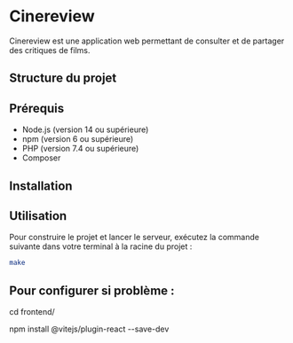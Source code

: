 # Cinereview

Cinereview est une application web permettant de consulter et de partager des critiques de films.

## Structure du projet


## Prérequis

- Node.js (version 14 ou supérieure)
- npm (version 6 ou supérieure)
- PHP (version 7.4 ou supérieure)
- Composer

## Installation



## Utilisation

Pour construire le projet et lancer le serveur, exécutez la commande suivante dans votre terminal à la racine du projet :

```sh
make
```

## Pour configurer si problème : 

cd frontend/

npm install @vitejs/plugin-react --save-dev